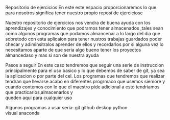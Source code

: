Repositorio de ejercicios 
En este este espacio proporcionaremos lo que para nosotros significa tener nuestro propio reposi de ejerciciosc


Nuestro repositorio de ejercicios nos vendra de buena ayuda con los  aprendizajes y conocimiento que podramos tener almacenados ,tales sean como algunos 
programas que podamos almancenar a lo largo del dia que sobretodo con esta aplicaion para tener nustros trabajas guardados poder checar y adiminsitralos aprender de ellos 
y recordarlos por si alguna vez lo necesitamos  aparte de que seria algo bueno tener los proyectos almancedaso y mas si son de nuestra ayuda


Pasos a seguir 
En este caso tendremos que seguir una serie de instruccion principalmente para el uso basico y lo que debemos de saber de git,
ya sea la aplicacion o por parte del cel. Los programas que tendremos que realizar tendran que llevarse acabo en diferentes progrmaco
que usemos siemore y cuando contemos con lo que el maestro pide adicional a esto tendriamos que practicarlos,almacenarlos y  
queden aqui para cualquier uso 

Algunos programas a usar seria: 
git 
github deskop 
python          
visual 
anaconda  
